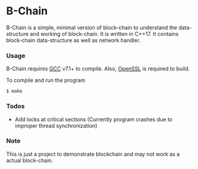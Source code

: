 # B-Chain

B-Chain is a simple, minimal version of block-chain to understand the data-structure and working of block-chain.
It is written in C++17. It contains block-chain data-structure as well as network handler.

### Usage

B-Chain requires [GCC](https://gcc.gnu.org/gcc-7/) v7.1+ to compile.
Also, [OpenSSL](https://www.openssl.org/) is required to build.

To compile and run the program

```
$ make
```

### Todos

 - Add locks at critical sections (Currently program crashes due to improper thread synchronization)

### Note

This is just a project to demonstrate blockchain and may not work as a actual block-chain.
